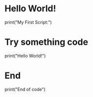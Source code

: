 # Hello World!
print("My First Script:")

# Try something code
print("Hello World!")

# End
print("End of code")
